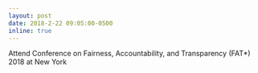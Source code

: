 ```yaml
---
layout: post
date: 2018-2-22 09:05:00-0500
inline: true
---
```


Attend Conference on Fairness, Accountability, and
Transparency (FAT*) 2018 at New York
